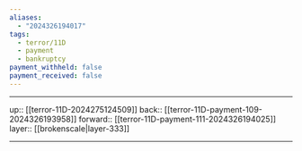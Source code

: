 ```yaml
---
aliases:
  - "2024326194017"
tags:
  - terror/11D
  - payment
  - bankruptcy
payment_withheld: false
payment_received: false
---
```




***

up:: [[terror-11D-2024275124509]]
back:: [[terror-11D-payment-109-2024326193958]]
forward:: [[terror-11D-payment-111-2024326194025]]
layer:: [[brokenscale|layer-333]]

***
